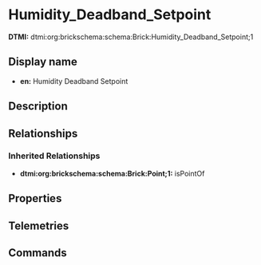 # Humidity_Deadband_Setpoint
**DTMI:** dtmi:org:brickschema:schema:Brick:Humidity_Deadband_Setpoint;1
## Display name
- **en:** Humidity Deadband Setpoint
## Description
## Relationships
### Inherited Relationships
* **dtmi:org:brickschema:schema:Brick:Point;1:** isPointOf
## Properties
## Telemetries
## Commands
